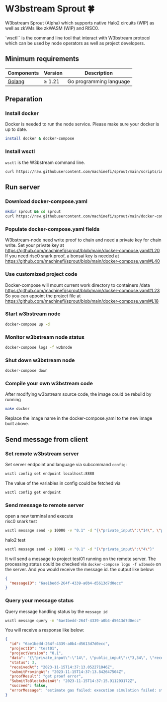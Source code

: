 # W3bstream Sprout :four_leaf_clover:

W3bstream Sprout (Alpha) which supports native Halo2 circuits (WIP) as well as zkVMs like zkWASM (WIP) and RISC0.

`wsctl`` is the command line tool that interact with W3bstream protocol which can be used by node operators as well as
project developers.

## Minimum requirements

| Components                   | Version   | Description             |
|------------------------------|-----------|-------------------------|
| [Golang](https://golang.org) | &ge; 1.21 | Go programming language |

## Preparation

### Install docker

Docker is needed to run the node service. Please make sure your docker is up to date.

```bash
install docker & docker-compose
```

### Install wsctl

`wsctl` is the W3bstream command line.

```bash
curl https://raw.githubusercontent.com/machinefi/sprout/main/scripts/install_wsctl.sh | bash
```

## Run server

### Download docker-compose.yaml

```bash
mkdir sprout && cd sprout
curl https://raw.githubusercontent.com/machinefi/sprout/main/docker-compose.yaml -o docker-compose.yaml
```

### Populate docker-compose.yaml fields

W3bstream-node need write proof to chain and need a private key for chain write. Set your private key at https://github.com/machinefi/sprout/blob/main/docker-compose.yaml#L20  
If you need risc0 snark proof, a bonsai key is needed at https://github.com/machinefi/sprout/blob/main/docker-compose.yaml#L40

### Use customized project code

Docker-compose will mount current work directory to containers /data https://github.com/machinefi/sprout/blob/main/docker-compose.yaml#L23  
So you can appoint the project file at https://github.com/machinefi/sprout/blob/main/docker-compose.yaml#L18

### Start w3bstream node

```bash
docker-compose up -d
```

### Monitor w3bstream node status

```bash
docker-compose logs -f w3bnode
```

### Shut down w3bstream node

```bash
docker-compose down
```

### Compile your own w3bstream code

After modifying w3bstream source code, the image could be rebuild by running

```bash
make docker
```

Replace the image name in the docker-compose.yaml to the new image built above.

## Send message from client

### Set remote w3bstream server

Set server endpoint and language via subcommand `config`:

```bash
wsctl config set endpoint localhost:8888
```

The value of the variables in config could be fetched via

```bash
wsctl config get endpoint
```

### Send message to remote server

open a new terminal and execute  
risc0 snark test

```bash
wsctl message send -p 10000 -v "0.1" -d "{\"private_input\":\"14\", \"public_input\":\"3,34\", \"receipt_type\":\"Snark\"}"
```

halo2 test

```bash
wsctl message send -p 10001 -v "0.1" -d "{\"private_input\":\"4\"}"
```

It will send a message to project test01 running on the remote server. The processing status could be checked
via `docker-compose logs -f w3bnode` on the server.
And you would receive the message id. the output like below:

```json
{
  "messageID": "6ae1bedd-264f-4339-a0b4-d5613d7d0ecc"
}
```

### Query your message status

Query message handling status by the `message id`

```sh
wsctl message query -m "6ae1bedd-264f-4339-a0b4-d5613d7d0ecc"
```

You will receive a response like below:

```json
{
  "id": "6ae1bedd-264f-4339-a0b4-d5613d7d0ecc",
  "projectID": "test01",
  "projectVersion": "0.1",
  "data": "{\"private_input\":\"14\", \"public_input\":\"3,34\", \"receipt_type\":\"Snark\"}",
  "status": 3,
  "receivedAt": "2023-11-15T14:37:13.052271046Z",
  "submitProvingAt": "2023-11-15T14:37:13.842647504Z",
  "proofResult": "get proof error",
  "SubmitToBlockchainAt": "2023-11-15T14:37:15.911203172Z",
  "succeed": false,
  "errorMessage": "estimate gas failed: execution simulation failed: status = 106"
}
```
